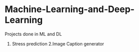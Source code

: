 # Machine-Learning-and-Deep-Learning
Projects done in ML and DL

1. Stress prediction
2.Image Caption generator
